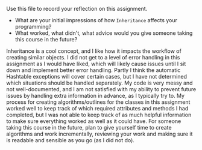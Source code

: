 Use this file to record your reflection on this assignment.

- What are your initial impressions of how `Inheritance` affects your programming?
- What worked, what didn't, what advice would you give someone taking this course in the future?

Inheritance is a cool concept, and I like how it impacts the workflow of creating similar objects. 
I did not get to a level of error handling in this assignment as I would have liked, which will likely cause issues until I sit down and implement better error handling. 
Partly I think the automatic Hashtable exceptions will cover certain cases, but I have not determined which situations should be handled separately. 
My code is very messy and not well-documented, and I am not satisfied with my ability to prevent future issues by handling extra information in advance, as I typically try to. 
My process for creating algorithms/outlines for the classes in this assignment worked well to keep track of which required attributes and methods I had completed, but I was not able to keep track of as much helpful information to make sure everything worked as well as it could have. 
For someone taking this course in the future, plan to give yourself time to create algorithms and work incrementally, reviewing your work and making sure it is readable and sensible as you go (as I did not do). 
